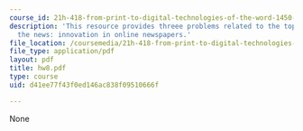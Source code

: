 ```yaml
---
course_id: 21h-418-from-print-to-digital-technologies-of-the-word-1450-present-fall-2005
description: 'This resource provides threee problems related to the topic digitizng
  the news: innovation in online newspapers.'
file_location: /coursemedia/21h-418-from-print-to-digital-technologies-of-the-word-1450-present-fall-2005/d41ee77f43f0ed146ac838f09510666f_hw8.pdf
file_type: application/pdf
layout: pdf
title: hw8.pdf
type: course
uid: d41ee77f43f0ed146ac838f09510666f

---
```

None
